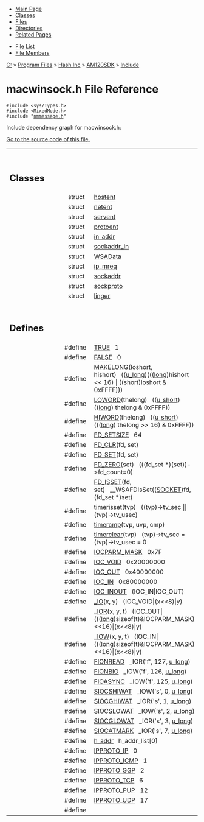 <div class="tabs">

- [Main Page](index.md)
- [Classes](annotated.md)
- <span id="current">[Files](files.md)</span>
- [Directories](dirs.md)
- [Related Pages](pages.md)

</div>

<div class="tabs">

- [File List](files.md)
- [File Members](globals.md)

</div>

<div class="nav">

<a href="dir_C_3A_2F.md" class="el">C:</a> » <a href="dir_C_3A_2FProgram_20Files_2F.md" class="el">Program Files</a> » <a href="dir_C_3A_2FProgram_20Files_2FHash_20Inc_2F.md" class="el">Hash Inc</a> » <a href="dir_C_3A_2FProgram_20Files_2FHash_20Inc_2FAM120SDK_2F.md" class="el">AM120SDK</a> » <a href="dir_C_3A_2FProgram_20Files_2FHash_20Inc_2FAM120SDK_2FInclude_2F.md" class="el">Include</a>

</div>

# macwinsock.h File Reference

`#include <sys/Types.h>`  
`#include <MixedMode.h>`  
`#include "`<a href="nmmessage_8h-source.md" class="el"><code>nmmessage.h</code></a>`"`  

Include dependency graph for macwinsock.h:

<span class="image placeholder" original-image-src="macwinsock_8h__incl.gif" original-image-title="" border="0" usemap="#C:/Program Files/Hash Inc/AM120SDK/Include/macwinsock.h_map"></span>

[Go to the source code of this file.](macwinsock_8h-source.md)

<table data-border="0" data-cellpadding="0" data-cellspacing="0">
<colgroup>
<col style="width: 50%" />
<col style="width: 50%" />
</colgroup>
<tbody>
<tr>
<td></td>
<td></td>
</tr>
<tr>
<td colspan="2"><br />
&#10;<h2 id="classes">Classes</h2></td>
</tr>
<tr>
<td class="memItemLeft" style="text-align: right;" data-nowrap="" data-valign="top">struct  </td>
<td class="memItemRight" data-valign="bottom"><a href="structhostent.md" class="el">hostent</a></td>
</tr>
<tr>
<td class="memItemLeft" style="text-align: right;" data-nowrap="" data-valign="top">struct  </td>
<td class="memItemRight" data-valign="bottom"><a href="structnetent.md" class="el">netent</a></td>
</tr>
<tr>
<td class="memItemLeft" style="text-align: right;" data-nowrap="" data-valign="top">struct  </td>
<td class="memItemRight" data-valign="bottom"><a href="structservent.md" class="el">servent</a></td>
</tr>
<tr>
<td class="memItemLeft" style="text-align: right;" data-nowrap="" data-valign="top">struct  </td>
<td class="memItemRight" data-valign="bottom"><a href="structprotoent.md" class="el">protoent</a></td>
</tr>
<tr>
<td class="memItemLeft" style="text-align: right;" data-nowrap="" data-valign="top">struct  </td>
<td class="memItemRight" data-valign="bottom"><a href="structin__addr.md" class="el">in_addr</a></td>
</tr>
<tr>
<td class="memItemLeft" style="text-align: right;" data-nowrap="" data-valign="top">struct  </td>
<td class="memItemRight" data-valign="bottom"><a href="structsockaddr__in.md" class="el">sockaddr_in</a></td>
</tr>
<tr>
<td class="memItemLeft" style="text-align: right;" data-nowrap="" data-valign="top">struct  </td>
<td class="memItemRight" data-valign="bottom"><a href="structWSAData.md" class="el">WSAData</a></td>
</tr>
<tr>
<td class="memItemLeft" style="text-align: right;" data-nowrap="" data-valign="top">struct  </td>
<td class="memItemRight" data-valign="bottom"><a href="structip__mreq.md" class="el">ip_mreq</a></td>
</tr>
<tr>
<td class="memItemLeft" style="text-align: right;" data-nowrap="" data-valign="top">struct  </td>
<td class="memItemRight" data-valign="bottom"><a href="structsockaddr.md" class="el">sockaddr</a></td>
</tr>
<tr>
<td class="memItemLeft" style="text-align: right;" data-nowrap="" data-valign="top">struct  </td>
<td class="memItemRight" data-valign="bottom"><a href="structsockproto.md" class="el">sockproto</a></td>
</tr>
<tr>
<td class="memItemLeft" style="text-align: right;" data-nowrap="" data-valign="top">struct  </td>
<td class="memItemRight" data-valign="bottom"><a href="structlinger.md" class="el">linger</a></td>
</tr>
<tr>
<td colspan="2"><br />
&#10;<h2 id="defines">Defines</h2></td>
</tr>
<tr>
<td class="memItemLeft" style="text-align: right;" data-nowrap="" data-valign="top">#define </td>
<td class="memItemRight" data-valign="bottom"><a href="macwinsock_8h.md#c0d83f0b82a6b30de8811e69e6d95c61" class="el">TRUE</a>   1</td>
</tr>
<tr>
<td class="memItemLeft" style="text-align: right;" data-nowrap="" data-valign="top">#define </td>
<td class="memItemRight" data-valign="bottom"><a href="macwinsock_8h.md#946003f97ccc52d5d3b54ac0ec31bbfc" class="el">FALSE</a>   0</td>
</tr>
<tr>
<td class="memItemLeft" style="text-align: right;" data-nowrap="" data-valign="top">#define </td>
<td class="memItemRight" data-valign="bottom"><a href="macwinsock_8h.md#6147791e88bc071815284a39d48aef7e" class="el">MAKELONG</a>(loshort, hishort)   ((<a href="macwinsock_8h.md#04a40755820b9bdaf3d256f9b9d126b8" class="el">u_long</a>)(((<a href="Rave_8h.md#f03dc93db7c58a69ed5c83e1fa49cf0e" class="el">long</a>)hishort &lt;&lt; 16) | ((short)loshort &amp; 0xFFFF)))</td>
</tr>
<tr>
<td class="memItemLeft" style="text-align: right;" data-nowrap="" data-valign="top">#define </td>
<td class="memItemRight" data-valign="bottom"><a href="macwinsock_8h.md#79416a88190ca334eb9b91f7984faed2" class="el">LOWORD</a>(thelong)   ((<a href="macwinsock_8h.md#90477a3b67a3f9da199a98c216b1a77c" class="el">u_short</a>)((<a href="Rave_8h.md#f03dc93db7c58a69ed5c83e1fa49cf0e" class="el">long</a>) thelong &amp; 0xFFFF))</td>
</tr>
<tr>
<td class="memItemLeft" style="text-align: right;" data-nowrap="" data-valign="top">#define </td>
<td class="memItemRight" data-valign="bottom"><a href="macwinsock_8h.md#5090dc64cc51029464a834447c1103f4" class="el">HIWORD</a>(thelong)   ((<a href="macwinsock_8h.md#90477a3b67a3f9da199a98c216b1a77c" class="el">u_short</a>)(((<a href="Rave_8h.md#f03dc93db7c58a69ed5c83e1fa49cf0e" class="el">long</a>) thelong &gt;&gt; 16) &amp; 0xFFFF))</td>
</tr>
<tr>
<td class="memItemLeft" style="text-align: right;" data-nowrap="" data-valign="top">#define </td>
<td class="memItemRight" data-valign="bottom"><a href="macwinsock_8h.md#fbca5cd79971943c488b01006709ff02" class="el">FD_SETSIZE</a>   64</td>
</tr>
<tr>
<td class="memItemLeft" style="text-align: right;" data-nowrap="" data-valign="top">#define </td>
<td class="memItemRight" data-valign="bottom"><a href="macwinsock_8h.md#4789f2d3912e15ae4c7c6a5a04ed66ef" class="el">FD_CLR</a>(fd, set)</td>
</tr>
<tr>
<td class="memItemLeft" style="text-align: right;" data-nowrap="" data-valign="top">#define </td>
<td class="memItemRight" data-valign="bottom"><a href="macwinsock_8h.md#35a1411f2203273a89cf23c1de4e92a7" class="el">FD_SET</a>(fd, set)</td>
</tr>
<tr>
<td class="memItemLeft" style="text-align: right;" data-nowrap="" data-valign="top">#define </td>
<td class="memItemRight" data-valign="bottom"><a href="macwinsock_8h.md#420a0398ab8524046370ed9e3ce4e0c7" class="el">FD_ZERO</a>(set)   (((fd_set *)(set))-&gt;fd_count=0)</td>
</tr>
<tr>
<td class="memItemLeft" style="text-align: right;" data-nowrap="" data-valign="top">#define </td>
<td class="memItemRight" data-valign="bottom"><a href="macwinsock_8h.md#4b796657753e8ed63623de06116507c8" class="el">FD_ISSET</a>(fd, set)   __WSAFDIsSet((<a href="macwinsock_8h.md#75fbea08c09e684e6b3f3961761354fa" class="el">SOCKET</a>)fd, (fd_set *)set)</td>
</tr>
<tr>
<td class="memItemLeft" style="text-align: right;" data-nowrap="" data-valign="top">#define </td>
<td class="memItemRight" data-valign="bottom"><a href="macwinsock_8h.md#df0856024422c1ab1c91a291fe2360fb" class="el">timerisset</a>(tvp)   ((tvp)-&gt;tv_sec || (tvp)-&gt;tv_usec)</td>
</tr>
<tr>
<td class="memItemLeft" style="text-align: right;" data-nowrap="" data-valign="top">#define </td>
<td class="memItemRight" data-valign="bottom"><a href="macwinsock_8h.md#c44a7cd9105e699fbd75050dcfcf4e01" class="el">timercmp</a>(tvp, uvp, cmp)</td>
</tr>
<tr>
<td class="memItemLeft" style="text-align: right;" data-nowrap="" data-valign="top">#define </td>
<td class="memItemRight" data-valign="bottom"><a href="macwinsock_8h.md#cc0e8f197b235d55c23c23620547398a" class="el">timerclear</a>(tvp)   (tvp)-&gt;tv_sec = (tvp)-&gt;tv_usec = 0</td>
</tr>
<tr>
<td class="memItemLeft" style="text-align: right;" data-nowrap="" data-valign="top">#define </td>
<td class="memItemRight" data-valign="bottom"><a href="macwinsock_8h.md#a89a79d262fd1c644ecdcade2a6ffa0f" class="el">IOCPARM_MASK</a>   0x7F</td>
</tr>
<tr>
<td class="memItemLeft" style="text-align: right;" data-nowrap="" data-valign="top">#define </td>
<td class="memItemRight" data-valign="bottom"><a href="macwinsock_8h.md#379de4870a372f5e4b90ad59a29b6721" class="el">IOC_VOID</a>   0x20000000</td>
</tr>
<tr>
<td class="memItemLeft" style="text-align: right;" data-nowrap="" data-valign="top">#define </td>
<td class="memItemRight" data-valign="bottom"><a href="macwinsock_8h.md#5b8ac12bd83d9b5ad42141c824ca804c" class="el">IOC_OUT</a>   0x40000000</td>
</tr>
<tr>
<td class="memItemLeft" style="text-align: right;" data-nowrap="" data-valign="top">#define </td>
<td class="memItemRight" data-valign="bottom"><a href="macwinsock_8h.md#5a8a6fb94c6dce6252fd0bf09229a9e2" class="el">IOC_IN</a>   0x80000000</td>
</tr>
<tr>
<td class="memItemLeft" style="text-align: right;" data-nowrap="" data-valign="top">#define </td>
<td class="memItemRight" data-valign="bottom"><a href="macwinsock_8h.md#0ca4d328299e347d9a2d3295baf33f94" class="el">IOC_INOUT</a>   (IOC_IN|IOC_OUT)</td>
</tr>
<tr>
<td class="memItemLeft" style="text-align: right;" data-nowrap="" data-valign="top">#define </td>
<td class="memItemRight" data-valign="bottom"><a href="macwinsock_8h.md#a3281dba0c426d503ce29a429e02b63c" class="el">_IO</a>(x, y)   (IOC_VOID|(x&lt;&lt;8)|y)</td>
</tr>
<tr>
<td class="memItemLeft" style="text-align: right;" data-nowrap="" data-valign="top">#define </td>
<td class="memItemRight" data-valign="bottom"><a href="macwinsock_8h.md#100fea1d7a14c57851ecf035f47a6cef" class="el">_IOR</a>(x, y, t)   (IOC_OUT|(((<a href="Rave_8h.md#f03dc93db7c58a69ed5c83e1fa49cf0e" class="el">long</a>)sizeof(t)&amp;IOCPARM_MASK)&lt;&lt;16)|(x&lt;&lt;8)|y)</td>
</tr>
<tr>
<td class="memItemLeft" style="text-align: right;" data-nowrap="" data-valign="top">#define </td>
<td class="memItemRight" data-valign="bottom"><a href="macwinsock_8h.md#77575278163d69413263c36c1c28573c" class="el">_IOW</a>(x, y, t)   (IOC_IN|(((<a href="Rave_8h.md#f03dc93db7c58a69ed5c83e1fa49cf0e" class="el">long</a>)sizeof(t)&amp;IOCPARM_MASK)&lt;&lt;16)|(x&lt;&lt;8)|y)</td>
</tr>
<tr>
<td class="memItemLeft" style="text-align: right;" data-nowrap="" data-valign="top">#define </td>
<td class="memItemRight" data-valign="bottom"><a href="macwinsock_8h.md#074f1d42a30792f4271729cc9dda6570" class="el">FIONREAD</a>   _IOR('f', 127, <a href="macwinsock_8h.md#04a40755820b9bdaf3d256f9b9d126b8" class="el">u_long</a>)</td>
</tr>
<tr>
<td class="memItemLeft" style="text-align: right;" data-nowrap="" data-valign="top">#define </td>
<td class="memItemRight" data-valign="bottom"><a href="macwinsock_8h.md#203ee6c6d0e76c7445ce67a6b15185bd" class="el">FIONBIO</a>   _IOW('f', 126, <a href="macwinsock_8h.md#04a40755820b9bdaf3d256f9b9d126b8" class="el">u_long</a>)</td>
</tr>
<tr>
<td class="memItemLeft" style="text-align: right;" data-nowrap="" data-valign="top">#define </td>
<td class="memItemRight" data-valign="bottom"><a href="macwinsock_8h.md#b03902c0e283d5cf9de2120bc40ff466" class="el">FIOASYNC</a>   _IOW('f', 125, <a href="macwinsock_8h.md#04a40755820b9bdaf3d256f9b9d126b8" class="el">u_long</a>)</td>
</tr>
<tr>
<td class="memItemLeft" style="text-align: right;" data-nowrap="" data-valign="top">#define </td>
<td class="memItemRight" data-valign="bottom"><a href="macwinsock_8h.md#95965a4551458a98b1236f38f7b04e69" class="el">SIOCSHIWAT</a>   _IOW('s', 0, <a href="macwinsock_8h.md#04a40755820b9bdaf3d256f9b9d126b8" class="el">u_long</a>)</td>
</tr>
<tr>
<td class="memItemLeft" style="text-align: right;" data-nowrap="" data-valign="top">#define </td>
<td class="memItemRight" data-valign="bottom"><a href="macwinsock_8h.md#6cfdd58687e4891a562ebf0ea9714b59" class="el">SIOCGHIWAT</a>   _IOR('s', 1, <a href="macwinsock_8h.md#04a40755820b9bdaf3d256f9b9d126b8" class="el">u_long</a>)</td>
</tr>
<tr>
<td class="memItemLeft" style="text-align: right;" data-nowrap="" data-valign="top">#define </td>
<td class="memItemRight" data-valign="bottom"><a href="macwinsock_8h.md#b0754c24c0e377e25d8d41c4cfe3eae5" class="el">SIOCSLOWAT</a>   _IOW('s', 2, <a href="macwinsock_8h.md#04a40755820b9bdaf3d256f9b9d126b8" class="el">u_long</a>)</td>
</tr>
<tr>
<td class="memItemLeft" style="text-align: right;" data-nowrap="" data-valign="top">#define </td>
<td class="memItemRight" data-valign="bottom"><a href="macwinsock_8h.md#fc4cac58272a9c352a456f80b5c8ca9a" class="el">SIOCGLOWAT</a>   _IOR('s', 3, <a href="macwinsock_8h.md#04a40755820b9bdaf3d256f9b9d126b8" class="el">u_long</a>)</td>
</tr>
<tr>
<td class="memItemLeft" style="text-align: right;" data-nowrap="" data-valign="top">#define </td>
<td class="memItemRight" data-valign="bottom"><a href="macwinsock_8h.md#88c8cce4b743b77d6e94fc7cf21a17ea" class="el">SIOCATMARK</a>   _IOR('s', 7, <a href="macwinsock_8h.md#04a40755820b9bdaf3d256f9b9d126b8" class="el">u_long</a>)</td>
</tr>
<tr>
<td class="memItemLeft" style="text-align: right;" data-nowrap="" data-valign="top">#define </td>
<td class="memItemRight" data-valign="bottom"><a href="macwinsock_8h.md#a1a75298f640ac785cb7e02a6f8f8227" class="el">h_addr</a>   h_addr_list[0]</td>
</tr>
<tr>
<td class="memItemLeft" style="text-align: right;" data-nowrap="" data-valign="top">#define </td>
<td class="memItemRight" data-valign="bottom"><a href="macwinsock_8h.md#01d89a69e7d2227061f4902ac6adf188" class="el">IPPROTO_IP</a>   0</td>
</tr>
<tr>
<td class="memItemLeft" style="text-align: right;" data-nowrap="" data-valign="top">#define </td>
<td class="memItemRight" data-valign="bottom"><a href="macwinsock_8h.md#0322d7859d8753e242b07c2fa9ef8ec8" class="el">IPPROTO_ICMP</a>   1</td>
</tr>
<tr>
<td class="memItemLeft" style="text-align: right;" data-nowrap="" data-valign="top">#define </td>
<td class="memItemRight" data-valign="bottom"><a href="macwinsock_8h.md#54d9dd274bf5ca05310393d0f526915f" class="el">IPPROTO_GGP</a>   2</td>
</tr>
<tr>
<td class="memItemLeft" style="text-align: right;" data-nowrap="" data-valign="top">#define </td>
<td class="memItemRight" data-valign="bottom"><a href="macwinsock_8h.md#b9001bc02d273a10024644989541b42c" class="el">IPPROTO_TCP</a>   6</td>
</tr>
<tr>
<td class="memItemLeft" style="text-align: right;" data-nowrap="" data-valign="top">#define </td>
<td class="memItemRight" data-valign="bottom"><a href="macwinsock_8h.md#1194656080a3579f2d5d0fd32a545386" class="el">IPPROTO_PUP</a>   12</td>
</tr>
<tr>
<td class="memItemLeft" style="text-align: right;" data-nowrap="" data-valign="top">#define </td>
<td class="memItemRight" data-valign="bottom"><a href="macwinsock_8h.md#e6e1b644739d5231e0090e63f0171e86" class="el">IPPROTO_UDP</a>   17</td>
</tr>
<tr>
<td class="memItemLeft" style="text-align: right;" data-nowrap="" data-valign="top">#define </td>
<td class="memItemRight" data-valign="bottom"><a href="macwinsock_8h.md#eaef7a99c2b4dcda35ecae65b55aaf14" class